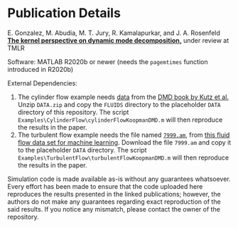 # Publication Details

E. Gonzalez, M. Abudia, M. T. Jury, R. Kamalapurkar, and J. A. Rosenfeld [**The kernel perspective on dynamic mode decomposition,**](https://arxiv.org/abs/2106.00106) under review at TMLR

Software: MATLAB R2020b or newer (needs the `pagemtimes` function introduced in R2020b)

External Dependencies:
1) The cylinder flow example needs [data](http://dmdbook.com/DATA.zip) from the [DMD book by Kutz et al.](http://www.dmdbook.com/) Unzip `DATA.zip` and copy the `FLUIDS` directory to the placeholder `DATA` directory of this repository. The script `Examples\CylinderFlow\cylinderFlowKoopmanDMD.m` will then reproduce the results in the paper.
2) The turbulent flow example needs the file named [`7999.am`](https://libdrive.ethz.ch/index.php/s/lv7dV40oYlkWJiC/download?path=%2F&files=7999.am), from [this fluid flow data set for machine learning](https://doi.org/10.3929/ethz-b-000515488). Download the file `7999.am` and copy it to the placeholder `DATA` directory. The script `Examples\TurbulentFlow\turbulentFlowKoopmanDMD.m` will then reproduce the results in the paper.

Simulation code is made available as-is without any guarantees whatsoever. Every effort has been made to ensure that the code uploaded here reproduces the results presented in the linked publications; however, the authors do not make any guarantees regarding exact reproduction of the said results. If you notice any mismatch, please contact the owner of the repository.
